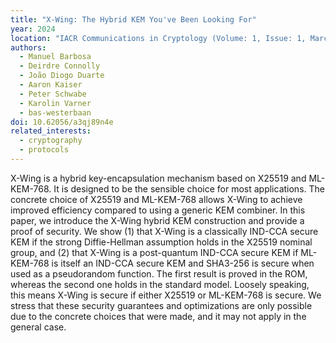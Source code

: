```yaml
---
title: "X-Wing: The Hybrid KEM You've Been Looking For"
year: 2024
location: "IACR Communications in Cryptology (Volume: 1, Issue: 1, March 2024)."
authors:
  - Manuel Barbosa
  - Deirdre Connolly
  - João Diogo Duarte
  - Aaron Kaiser
  - Peter Schwabe
  - Karolin Varner
  - bas-westerbaan
doi: 10.62056/a3qj89n4e
related_interests:
  - cryptography
  - protocols
---
```


X-Wing is a hybrid key-encapsulation mechanism based on X25519 and ML-KEM-768. It is designed to be the sensible choice for most applications. The concrete choice of X25519 and ML-KEM-768 allows X-Wing to achieve improved efficiency compared to using a generic KEM combiner. In this paper, we introduce the X-Wing hybrid KEM construction and provide a proof of security. We show (1) that X-Wing is a classically IND-CCA secure KEM if the strong Diffie-Hellman assumption holds in the X25519 nominal group, and (2) that X-Wing is a post-quantum IND-CCA secure KEM if ML-KEM-768 is itself an IND-CCA secure KEM and SHA3-256 is secure when used as a pseudorandom function. The first result is proved in the ROM, whereas the second one holds in the standard model. Loosely speaking, this means X-Wing is secure if either X25519 or ML-KEM-768 is secure. We stress that these security guarantees and optimizations are only possible due to the concrete choices that were made, and it may not apply in the general case.
